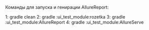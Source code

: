 Команды для запуска и генирации AllureReport:

1: gradle clean
2: gradle :ui_test_module:rozetka
3: gradle :ui_test_module:AllureReport
4: gradle :ui_test_module:AllureServe